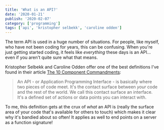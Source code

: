 ```yaml
---
title: 'What is an API?'
date: '2020-01-21'
publish: '2020-02-07'
category: ['programming']
tags: ['api', 'kristopher selbekk', 'caroline odden']
---
```


The term API is used in a huge number of situations. For people, like myself, who have not been coding for years, this can be confusing. When you're just getting started coding, it feels like _everything_ these days is an API... even if you aren't quite sure what that means.

Kristopher Selbekk and Caroline Odden offer one of the best definitions I've found in their article [The 10 Component Commandments](https://dev.to/selbekk/the-10-component-commandments-2a7f):

> An API - or Application Programming Interface - is basically where two pieces of code meet. It's the contact surface between _your_ code and the rest of the world. We call this contact surface an interface. It's a defined set of actions or data points you can interact with.

To me, this definition gets at the crux of _what_ an API is (really the surface area of your code that's available for others to touch) which makes it clear why it's bandied about so often! It applies as well to end points on a server as a function signature!

